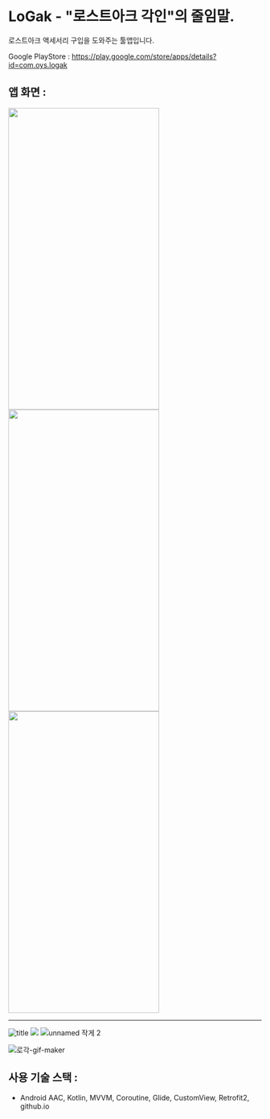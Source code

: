 # LoGak - "로스트아크 각인"의 줄임말.
로스트아크 액세서리 구입을 도와주는 툴앱입니다.

Google PlayStore : https://play.google.com/store/apps/details?id=com.oys.logak

## 앱 화면 :

<img src="https://github.com/oyunseong/LoGak/assets/42116216/c1507580-29fa-4828-b950-8696c79e4e78" width="300" height="600"/> <img src="https://github.com/oyunseong/LoGak/assets/42116216/ab1dff29-e4f3-4fba-87d2-79582c1cb33a" width="300" height="600"/> <img src="https://user-images.githubusercontent.com/42116216/211295975-c70afa90-dc00-4a70-82c3-330c99344a60.gif" width="300" height="600"/>



---

![title](https://user-images.githubusercontent.com/42116216/201799230-edfdfab2-5620-4e94-a6b7-17ec451c7e89.jpeg) <img src ="https://user-images.githubusercontent.com/42116216/201799480-8d7cde2e-4a58-448f-8ebd-90630fbc4245.jpeg"> ![unnamed 작게 2](https://user-images.githubusercontent.com/42116216/201800478-aae59cea-e851-4296-8092-9554e40cf149.jpeg)

![로각-gif-maker](https://user-images.githubusercontent.com/42116216/211295975-c70afa90-dc00-4a70-82c3-330c99344a60.gif)

## 사용 기술 스택 : 
- Android AAC, Kotlin, MVVM, Coroutine, Glide, CustomView, Retrofit2, github.io
